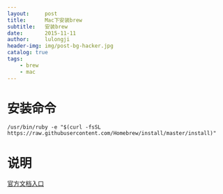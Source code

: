 ```yaml
---
layout:     post
title:      Mac下安装brew
subtitle:   安装brew
date:       2015-11-11
author:     lulongji
header-img: img/post-bg-hacker.jpg
catalog: true
tags:
    - brew
    - mac
---
```



# 安装命令
    /usr/bin/ruby -e "$(curl -fsSL https://raw.githubusercontent.com/Homebrew/install/master/install)"

# 说明
[官方文档入口](https://brew.sh/index_zh-tw.html)